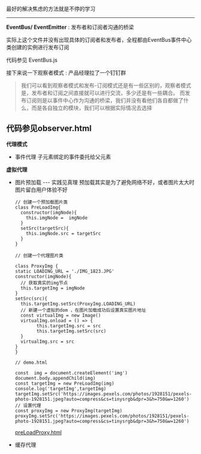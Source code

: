 最好的解决焦虑的方法就是不停的学习

------------
**EventBus/ EventEmitter**
: 发布者和订阅者沟通的桥梁 


 实际上这个文件并没有出现具体的订阅者和发布者，全程都由EventBus事件中心类创建的实例进行发布订阅

代码参见 EventBus.js

接下来说一下观察者模式 
: 产品经理拉了一个钉钉群
>我们可以看到观察者模式和发布-订阅模式还是有一些区别的，观察者模式是，发布者和订阅之间直接就可以进行交流，多少还是有一些耦合。
> 而发布订阅则是以事件中心作为沟通的桥梁，我们并没有看他们各自都做了什么，而是各自独立的模块，我们可以根据实际情况去选择

代码参见observer.html
---


**代理模式**
- 事件代理
子元素绑定的事件委托给父元素

**虚拟代理**
- 图片预加载 --- 实践见真理
  预加载其实是为了避免网络不好，或者图片太大时图片留白用户体验不好
    
    ```
    // 创建一个预加载图片类
    class PreLoadImg{
      constructor(imgNode){
        this.imgNode =  imgNode
      }
      setSrc(targetSrc){
        this.imgNode.src = targetSrc
      }
    }
    ```
    ```
    // 创建一个代理图片类

    class ProxyImg {
    static LOADING_URL = './IMG_1823.JPG'
    constructor(imgNode){
      // 获取真实的img节点
      this.targetImg = imgNode
    }
    setSrc(src){
      this.targetImg.setSrc(ProxyImg.LOADING_URL)
      // 新建一个虚拟的dom ，在图片加载成功后设置真实图片地址
      const virtualImg = new Image()
      virtualImg.onload = () => {
            this.targetImg.src = src
            this.targetImg.setSrc(src)
      }
      virtualImg.src = src
    }
  }
    ```
    ```
    // demo.html 

  const  img = document.createElement('img')
  document.body.appendChild(img)
  const targetImg = new PreLoadImg(img)
  console.log('targetImg',targetImg)
  targetImg.setSrc('https://images.pexels.com/photos/1928151/pexels-photo-1928151.jpeg?auto=compress&cs=tinysrgb&dpr=3&h=750&w=1260')
  // 设置代理
  const proxyImg = new ProxyImg(targetImg)
  proxyImg.setSrc('https://images.pexels.com/photos/1928151/pexels-photo-1928151.jpeg?auto=compress&cs=tinysrgb&dpr=3&h=750&w=1260')
  ```
  [preLoadProxy.html](./preLoadProxy.html)
+ 缓存代理








